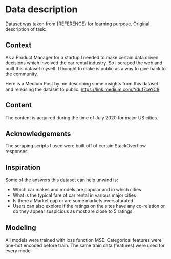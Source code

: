 # Data description
Dataset was taken from {REFERENCE} for learning purpose. Original description of task:

## Context
As a Product Manager for a startup I needed to make certain data driven decisions which involved the car rental industry. So I scraped the web and built this dataset myself. I thought to make is public as a way to give back to the community.

Here is a Medium Post by me describing some insights from this dataset and releasing the dataset to public:
https://link.medium.com/Yduf7ceYC8

## Content
The content is acquired during the time of July 2020 for major US cities.

## Acknowledgements
The scraping scripts I used were built off of certain StackOverflow responses.

## Inspiration
Some of the answers this dataset can help unwind is:

* Which car makes and models are popular and in which cities
* What is the typical fare of car rental in various major cities
* Is there a Market gap or are some markets oversaturated
* Users can also explore if the ratings on the sites have any co-relation or do they appear suspicious as most are close to 5 ratings.

## Modeling
All models were trained with loss function MSE. Categorical features were one-hot encoded before train. 
The same train data (features) were used for every model 
